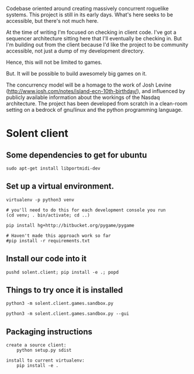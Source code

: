 Codebase oriented around creating massively concurrent roguelike systems. This
project is still in its early days. What's here seeks to be accessible, but
there's not much here.

At the time of writing I'm focused on checking in client code. I've got a
sequencer architecture sitting here that I'll eventually be checking in. But
I'm building out from the client because I'd like the project to be community
accessible, not just a dump of my development directory.

Hence, this will not be limited to games.

But. It will be possible to build awesomely big games on it.

The concurrency model will be a homage to the work of Josh Levine
(http://www.josh.com/notes/island-ecn-10th-birthday/), and influenced by
publicly available information about the workings of the Nasdaq architecture.
The project has been developed from scratch in a clean-room setting on a
bedrock of gnu/linux and the python programming language.


# Solent client


## Some dependencies to get for ubuntu

````
sudo apt-get install libportmidi-dev
````


## Set up a virtual environment.

````
virtualenv -p python3 venv

# you'll need to do this for each development console you run
(cd venv; . bin/activate; cd ..)

pip install hg+http://bitbucket.org/pygame/pygame

# Haven't made this approach work so far
#pip install -r requirements.txt
````


## Install our code into it

````
pushd solent.client; pip install -e .; popd
````


## Things to try once it is installed

````
python3 -m solent.client.games.sandbox.py

python3 -m solent.client.games.sandbox.py --gui
````


## Packaging instructions

````
create a source client:
    python setup.py sdist

install to current virtualenv:
    pip install -e .
````


